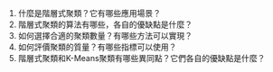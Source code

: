 1. 什麼是階層式聚類？它有哪些應用場景？
2. 階層式聚類的算法有哪些，各自的優缺點是什麼？
3. 如何選擇合適的聚類數量？有哪些方法可以實現？
4. 如何評價聚類的質量？有哪些指標可以使用？
5. 階層式聚類和K-Means聚類有哪些異同點？它們各自的優缺點是什麼？